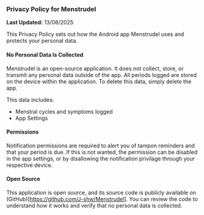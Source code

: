 ### Privacy Policy for Menstrudel

**Last Updated:** 13/08/2025

This Privacy Policy sets out how the Android app Menstrudel uses and protects your personal data. 

#### No Personal Data Is Collected

Menstrudel is an open-source application. It does not collect, store, or transmit any personal data outside of the app. All periods logged are stored on the device within the application. To delete this data, simply delete the app.

This data includes:
* Menstral cycles and symptoms logged
* App Settings

#### Permissions

Notification permissions are required to alert you of tampon reminders and that your period is due. If this is not wanted, the permission can be disabled in the app settings, or by disallowing the notification privilage through your respective device.

#### Open Source

This application is open source, and its source code is publicly available on (GitHub)[https://github.com/J-shw/Menstrudel]. You can review the code to understand how it works and verify that no personal data is collected.